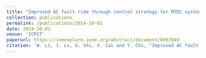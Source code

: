 ```yaml
---
title: "Improved AC fault ride through control strategy for MTDC system with offshore wind farms"
collection: publications
permalink: /publications/2014-10-01  
date: 2014-10-01
venue: 'ICPST'
paperurl: https://ieeexplore.ieee.org/abstract/document/6993949
citation: 'W. Li, J. Lv, G. Shi, X. Cai and Y. Chi, "Improved AC fault ride through control strategy for MTDC system with offshore wind farms," 2014 International Conference on Power System Technology, Chengdu, 2014, pp. 2409-2419. doi: 10.1109/POWERCON.2014.6993949'
---
```


 

